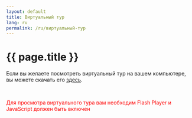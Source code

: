 ```yaml
---
layout: default
title: Виртуальный тур
lang: ru
permalink: /ru/виртуальный-тур
---
```

<h1 class="title">{{ page.title }}</h1>
<div class="clear"></div>
<p>Если вы желаете посмотреть виртуальный тур на вашем компьютере, вы можете скачать его <a title="виртуальный тур" href="https://github.com/yourgoldensandshouse/yourgoldensandshouse/releases/download/v1.0.0/www.YourGoldenSandsHouse.com-virtual-tour.exe">здесь</a>.</p>
<p>&nbsp;</p>
<div id="vtour">
<p><span style="color: #ff0000;">Для просмотра виртуального тура вам необходим Flash Player и JavaScript должен быть включен</span></p>
</div>
<p>
<script type="text/javascript"><!--
swfobject.embedSWF("/static/vtour/vtour.swf?xml_file=/static/vtour/vtour.xml", "vtour", "960", "480", "9.0.0","/plugins/swf_object/expressInstall.swf", {}, {allowfullscreen: "true"}, {});
// --></script>
</p>